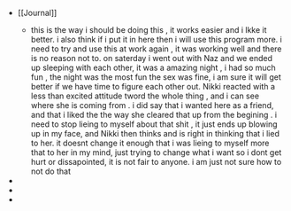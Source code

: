 - [[Journal]]
	 - this is the way i should be  doing this , it works easier and i lkke it better. i also think if i put it in here then i will use this program more. i need to try and use this at work again , it was working well and there is no reason not to. on saterday i went out with Naz and we ended up sleeping with each other, it was a amazing night , i had so much fun , the night was the most fun the sex was fine, i am sure it will get better if we have time to figure each other out. Nikki reacted with a less than excited attitude tword the whole thing , and i can see where she is coming from . i did say that i wanted here as a friend, and that i liked the the way she cleared that up from the begining . i need to stop lieing to myself about that shit , it just ends up blowing up in my face, and Nikki then thinks and  is right in thinking that i lied to her. it doesnt change it enough that i was lieing to myself more that to her in my mind, just trying to change what i want so i dont get hurt or dissapointed, it is not fair to anyone. i am just not sure how to not do that 

- 

- 

- 
